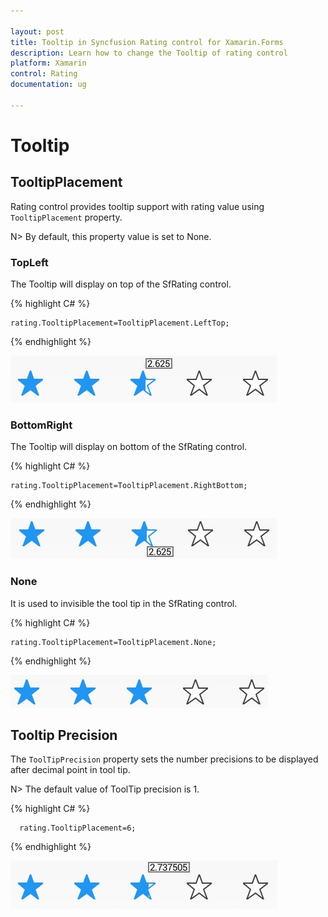 ```yaml
---

layout: post
title: Tooltip in Syncfusion Rating control for Xamarin.Forms
description: Learn how to change the Tooltip of rating control
platform: Xamarin
control: Rating
documentation: ug

---
```



# Tooltip

## TooltipPlacement

Rating control provides tooltip support with rating value using `TooltipPlacement` property. 

N> By default, this property value is set to None.

### TopLeft 

The Tooltip will display on top of the SfRating control. 

{% highlight C# %}

	rating.TooltipPlacement=TooltipPlacement.LeftTop;

{% endhighlight %} 

![](images/topLeft.jpg) 

### BottomRight

The Tooltip will display on bottom of the SfRating control.

{% highlight C# %}

	rating.TooltipPlacement=TooltipPlacement.RightBottom;

{% endhighlight %}

![](images/rightBottom.jpg)

### None

It is used to invisible the tool tip in the SfRating control.

{% highlight C# %}

	rating.TooltipPlacement=TooltipPlacement.None;

{% endhighlight %}

![](images/null.jpg)

## Tooltip Precision

The `ToolTipPrecision` property sets the number precisions to be displayed after decimal point in tool tip. 

N> The default value of ToolTip precision is 1.

{% highlight C# %}

      rating.TooltipPlacement=6;

{% endhighlight %}

![](images/toolTipPrecision.jpg)